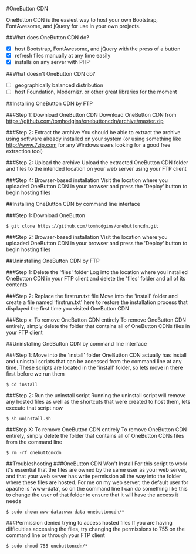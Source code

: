 #OneButton CDN

OneButton CDN is the easiest way to host your own Bootstrap, FontAwesome, and jQuery for use in your own projects.

##What does OneButton CDN do?

- [x] host Bootstrap,  FontAwesome, and jQuery with the press of a button
- [x] refresh files manually at any time easily
- [x] installs on any server with PHP

##What doesn't OneButton CDN do?

- [ ] geographically balanced distribution
- [ ] host Foundation, Modernizr, or other great libraries for the moment

##Installing OneButton CDN by FTP

###Step 1: Download OneButton CDN
Download OneButton CDN from https://github.com/tomhodgins/onebuttoncdn/archive/master.zip

###Step 2: Extract the archive
You should be able to extract the archive using software already installed on your system (or using something like http://www.7zip.com for any Windows users looking for a good free extraction tool)

###Step 2: Upload the archive
Upload the extracted OneButton CDN folder and files to the intended location on your web server using your FTP client

###Step 4: Browser-based installation
Visit the location where you uploaded OneButton CDN in your browser and press the 'Deploy' button to begin hosting files

##Installing OneButton CDN by command line interface

###Step 1: Download OneButton
```
$ git clone https://github.com/tomhodgins/onebuttoncdn.git
```
###Step 2: Browser-based installation
Visit the location where you uploaded OneButton CDN in your browser and press the 'Deploy' button to begin hosting files


##Uninstalling OneButton CDN by FTP

###Step 1: Delete the 'files' folder
Log into the location where you installed OneButton CDN in your FTP client and delete the 'files' folder and all of its contents

###Step 2: Replace the firstrun.txt file
Move into the 'install' folder and create a file named 'firstrun.txt' here to restore the installation process that displayed the first time you visited OneButton CDN

###Step x: To remove OneButton CDN entirely
To remove OneButton CDN entirely, simply delete the folder that contains all of OneButton CDNs files in your FTP client

##Uninstalling OneButton CDN by command line interface

###Step 1: Move into the 'install' folder
OneButton CDN actually has install and uninstall scripts that can be accessed from the command line at any time. These scripts are located in the 'install' folder, so lets move in there first before we run them
```
$ cd install
```
###Step 2: Run the uninstall script
Running the uninstall script will remove any hosted files as well as the shortcuts that were created to host them, lets execute that script now
```
$ sh uninstall.sh
```
###Step X: To remove OneButton CDN entirely
To remove OneButton CDN entirely, simply delete the folder that contains all of OneButton CDNs files from the command line
```
$ rm -rf onebuttoncdn
```
##Troubleshooting
###OneButton CDN Won't Install
For this script to work it's essential that the files are owned by the same user as your web server, and that your web server has write permission all the way into the folder where these files are hosted. For me on my web server, the default user for apache is 'www-data', so on the command line I can do something like this to change the user of that folder to ensure that it will have the access it needs
```
$ sudo chown www-data:www-data onebuttoncdn/*
```
###Permission denied trying to access hosted files
If you are having difficulties accessing the files, try changing the permissions to 755 on the command line or through your FTP client
```
$ sudo chmod 755 onebuttoncdn/*
```
